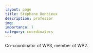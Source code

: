 ```yaml
---
layout: page
title: Stéphane Doncieux
description: professor
img:
importance: 7
category: coordinators
---
```


Co-coordinator of WP3, member of WP2.
